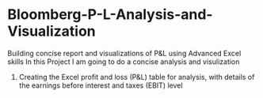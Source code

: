 # Bloomberg-P-L-Analysis-and-Visualization
Building concise report and visualizations of P&amp;L using Advanced Excel skills
In this Project I am going to do a concise analysis and visulization 
1. Creating the Excel profit and loss (P&L) table for analysis, with details of the earnings before interest and taxes (EBIT) level